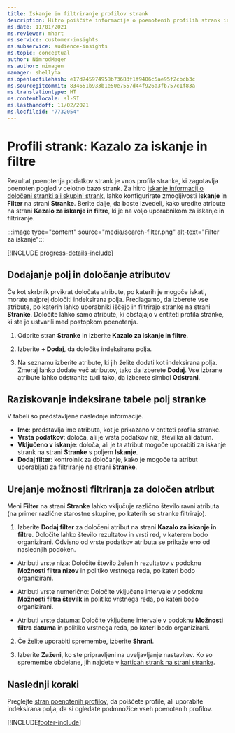 ```yaml
---
title: Iskanje in filtriranje profilov strank
description: Hitro poiščite informacije o poenotenih profilih strank in filtrirajte za določene atribute.
ms.date: 11/01/2021
ms.reviewer: mhart
ms.service: customer-insights
ms.subservice: audience-insights
ms.topic: conceptual
author: NimrodMagen
ms.author: nimagen
manager: shellyha
ms.openlocfilehash: e17d745974958b73683f1f9406c5ae95f2cbcb3c
ms.sourcegitcommit: 834651b933b1e50e7557d44f926a3fb757c1f83a
ms.translationtype: HT
ms.contentlocale: sl-SI
ms.lasthandoff: 11/02/2021
ms.locfileid: "7732054"
---
```

# <a name="customer-profiles-search--filter-index"></a>Profili strank: Kazalo za iskanje in filtre

Rezultat poenotenja podatkov strank je vnos profila stranke, ki zagotavlja poenoten pogled v celotno bazo strank. Za hitro [iskanje informacij o določeni stranki ali skupini strank](customer-profiles.md), lahko konfigurirate zmogljivosti **Iskanje** in **Filter** na strani **Stranke**. Berite dalje, da boste izvedeli, kako uredite atribute na strani **Kazalo za iskanje in filtre**, ki je na voljo uporabnikom za iskanje in filtriranje.

   :::image type="content" source="media/search-filter.png" alt-text="Filter za iskanje":::

[!INCLUDE [progress-details-include](../includes/progress-details-pane.md)]

## <a name="add-fields-and-specify-attributes"></a>Dodajanje polj in določanje atributov

Če kot skrbnik prvikrat določate atribute, po katerih je mogoče iskati, morate najprej določiti indeksirana polja. Predlagamo, da izberete vse atribute, po katerih lahko uporabniki iščejo in filtrirajo stranke na strani **Stranke**. Določite lahko samo atribute, ki obstajajo v entiteti profila stranke, ki ste jo ustvarili med postopkom poenotenja.

1. Odprite stran **Stranke** in izberite **Kazalo za iskanje in filtre**.

2. Izberite **+ Dodaj**, da določite indeksirana polja.

3. Na seznamu izberite atribute, ki jih želite dodati kot indeksirana polja. Zmeraj lahko dodate več atributov, tako da izberete **Dodaj**. Vse izbrane atribute lahko odstranite tudi tako, da izberete simbol **Odstrani**.

## <a name="explore-the-indexed-customer-fields-table"></a>Raziskovanje indeksirane tabele polj stranke

V tabeli so predstavljene naslednje informacije.

- **Ime**: predstavlja ime atributa, kot je prikazano v entiteti profila stranke.
- **Vrsta podatkov**: določa, ali je vrsta podatkov niz, številka ali datum.
- **Vključeno v iskanje**: določa, ali je ta atribut mogoče uporabiti za iskanje strank na strani **Stranke** s poljem **Iskanje**.
- **Dodaj filter**: kontrolnik za določanje, kako je mogoče ta atribut uporabljati za filtriranje na strani **Stranke**.

## <a name="editing-filtering-options-for-a-given-attribute"></a>Urejanje možnosti filtriranja za določen atribut

Meni **Filter** na strani **Stranke** lahko vključuje različno število ravni atributa (na primer različne starostne skupine, po katerih se stranke filtrirajo).

1. Izberite **Dodaj filter** za določeni atribut na strani **Kazalo za iskanje in filtre**. Določite lahko število rezultatov in vrsti red, v katerem bodo organizirani. Odvisno od vrste podatkov atributa se prikaže eno od naslednjih podoken.

- Atributi vrste niza: Določite število želenih rezultatov v podoknu **Možnosti filtra nizov** in politiko vrstnega reda, po kateri bodo organizirani.

- Atributi vrste numerično: Določite vključene intervale v podoknu **Možnosti filtra številk** in politiko vrstnega reda, po kateri bodo organizirani.

- Atributi vrste datuma: Določite vključene intervale v podoknu **Možnosti filtra datuma** in politiko vrstnega reda, po kateri bodo organizirani.

2. Če želite uporabiti spremembe, izberite **Shrani**.

3. Izberite **Zaženi**, ko ste pripravljeni na uveljavljanje nastavitev. Ko so spremembe obdelane, jih najdete v [karticah strank na strani stranke](customer-profiles.md). 

## <a name="next-steps"></a>Naslednji koraki

Preglejte [stran poenotenih profilov](customer-profiles.md), da poiščete profile, ali uporabite indeksirana polja, da si ogledate podmnožice vseh poenotenih profilov.


[!INCLUDE[footer-include](../includes/footer-banner.md)]
